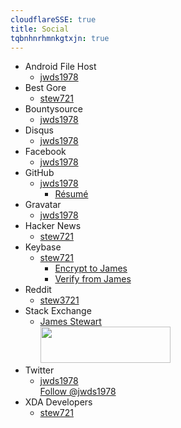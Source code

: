 ```yaml
---
cloudflareSSE: true
title: Social
tqbnhnrhmnkgtxjn: true
---
```


* Android File Host
  * <a href="https://www.androidfilehost.com/?w=profile&uid=24369303960683704" rel="me" target="_blank" title="jwds1978">jwds1978</a>
* Best Gore
  * <a href="http://www.bestgore.com/members/stew721" rel="me" target="_blank" title="stew721">stew721</a>
* Bountysource
  * <a href="https://www.bountysource.com/people/48199" rel="me" target="_blank" title="jwds1978">jwds1978</a>
* Disqus
  * <a href="https://disqus.com/by/jwds1978" rel="me" target="_blank" title="jwds1978">jwds1978</a>
* Facebook
  * <a href="https://www.facebook.com/jwds1978" rel="me" target="_blank" title="jwds1978">jwds1978</a>
* GitHub
  * <a href="https://github.com/jwds1978" rel="me" target="_blank" title="jwds1978">jwds1978</a>
    * <a href="https://resume.github.io/?jwds1978" target="_blank" title="GitHub Resume">R&eacute;sum&eacute;</a>
* Gravatar
  * <a href="https://en.gravatar.com/jwds1978" rel="me" target="_blank" title="jwds1978">jwds1978</a>
* Hacker News
  * <a href="https://news.ycombinator.com/user?id=stew721" rel="me" target="_blank" title="stew721">stew721</a>
* Keybase
  * <a href="https://keybase.io/stew721" rel="me" target="_blank" title="stew721">stew721</a>
    * <a href="https://keybase.io/encrypt#stew721" target="_blank" title="">Encrypt to James</a>
    * <a href="https://keybase.io/verify" target="_blank" title="">Verify from James</a>
* Reddit
  * <a href="https://www.reddit.com/user/stew3721" rel="me" target="_blank" title="stew3721">stew3721</a>
* Stack Exchange
  * <a href="https://stackexchange.com/users/10230218/james-stewart" rel="me" target="_blank" title="">James Stewart</a><br /><a href="https://stackexchange.com/users/10230218/james-stewart" rel="me" target="_blank" title=""><img alt="" height="58" src="http://stackexchange.com/users/flair/10230218.png" style="border: 0px;" width="208" /></a>
* Twitter
  * <a href="https://twitter.com/jwds1978" rel="me" target="_blank" title="jwds1978">jwds1978</a><br /><a class="twitter-follow-button" data-show-count="false" data-size="large" href="https://twitter.com/jwds1978" rel="me" target="_blank" title="jwds1978">Follow @jwds1978</a>
* XDA Developers
  * <a href="https://forum.xda-developers.com/member.php?referrerid=4491991&u=4491991" rel="me" target="_blank" title="stew721">stew721</a>

